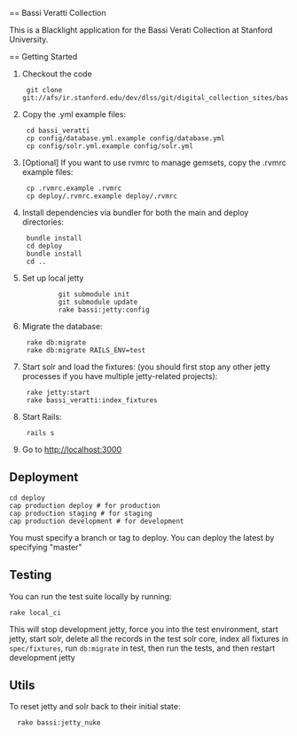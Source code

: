 == Bassi Veratti Collection

This is a Blacklight application for the Bassi Verati Collection at Stanford University.

== Getting Started

1. Checkout the code

        git clone git://afs/ir.stanford.edu/dev/dlss/git/digital_collection_sites/bassi_veratti.git

1. Copy the .yml example files:

        cd bassi_veratti
        cp config/database.yml.example config/database.yml
        cp config/solr.yml.example config/solr.yml

1. [Optional] If you want to use rvmrc to manage gemsets, copy the .rvmrc example files:

        cp .rvmrc.example .rvmrc
        cp deploy/.rvmrc.example deploy/.rvmrc

1. Install dependencies via bundler for both the main and deploy directories:

        bundle install
        cd deploy
        bundle install
        cd ..

1. Set up local jetty

				git submodule init
				git submodule update
				rake bassi:jetty:config
				
1. Migrate the database:

        rake db:migrate
        rake db:migrate RAILS_ENV=test

1. Start solr and load the fixtures: (you should first stop any other jetty processes if you have multiple jetty-related projects):

        rake jetty:start 
        rake bassi_veratti:index_fixtures 


1. Start Rails:

        rails s

1. Go to <http://localhost:3000>


## Deployment

    cd deploy
    cap production deploy # for production
    cap production staging # for staging
    cap production development # for development

You must specify a branch or tag to deploy.  You can deploy the latest by specifying "master"

## Testing

You can run the test suite locally by running:

    rake local_ci

This will stop development jetty, force you into the test environment, start jetty, start solr, 
delete all the records in the test solr core, index all fixtures in `spec/fixtures`, run `db:migrate` in test,
then run the tests, and then restart development jetty


## Utils

To reset jetty and solr back to their initial state:

	  rake bassi:jetty_nuke